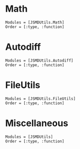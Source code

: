 
# Math

```@autodocs
Modules = [JSMDUtils.Math]
Order = [:type, :function]
```

# Autodiff 

```@autodocs 
Modules = [JSMDUtils.Autodiff]
Order = [:type, :function]
```

# FileUtils 

```@autodocs
Modules = [JSMDUtils.FileUtils]
Order = [:type, :function]
```

# Miscellaneous

```@autodocs
Modules = [JSMDUtils]
Order = [:type, :function]
```